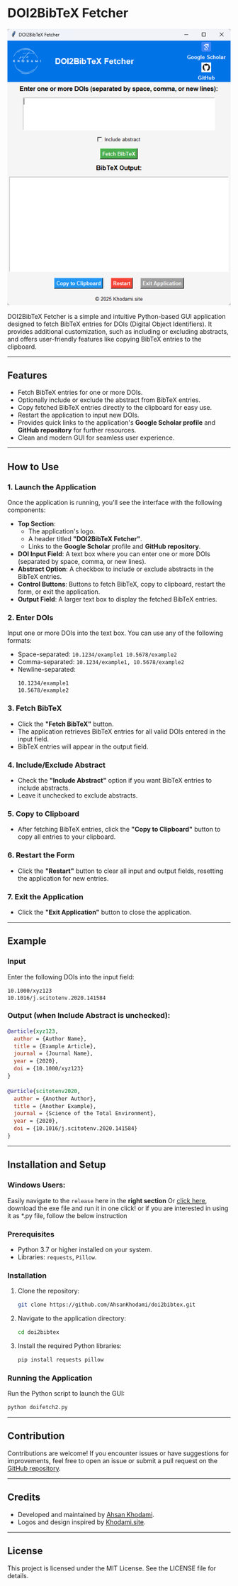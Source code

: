 # DOI2BibTeX Fetcher

![DOI2BibTeX Fetcher](https://raw.githubusercontent.com/AhsanKhodami/doi2bibtex/refs/heads/main/mainapplication.png)

DOI2BibTeX Fetcher is a simple and intuitive Python-based GUI application designed to fetch BibTeX entries for DOIs (Digital Object Identifiers). It provides additional customization, such as including or excluding abstracts, and offers user-friendly features like copying BibTeX entries to the clipboard.

---

## Features

- Fetch BibTeX entries for one or more DOIs.
- Optionally include or exclude the abstract from BibTeX entries.
- Copy fetched BibTeX entries directly to the clipboard for easy use.
- Restart the application to input new DOIs.
- Provides quick links to the application's **Google Scholar profile** and **GitHub repository** for further resources.
- Clean and modern GUI for seamless user experience.

---

## How to Use

### 1. Launch the Application
Once the application is running, you'll see the interface with the following components:
- **Top Section**:
  - The application's logo.
  - A header titled **"DOI2BibTeX Fetcher"**.
  - Links to the **Google Scholar** profile and **GitHub repository**.
- **DOI Input Field**: A text box where you can enter one or more DOIs (separated by space, comma, or new lines).
- **Abstract Option**: A checkbox to include or exclude abstracts in the BibTeX entries.
- **Control Buttons**: Buttons to fetch BibTeX, copy to clipboard, restart the form, or exit the application.
- **Output Field**: A larger text box to display the fetched BibTeX entries.

### 2. Enter DOIs
Input one or more DOIs into the text box. You can use any of the following formats:
- Space-separated: `10.1234/example1 10.5678/example2`
- Comma-separated: `10.1234/example1, 10.5678/example2`
- Newline-separated:
  ```
  10.1234/example1
  10.5678/example2
  ```

### 3. Fetch BibTeX
- Click the **"Fetch BibTeX"** button.
- The application retrieves BibTeX entries for all valid DOIs entered in the input field.
- BibTeX entries will appear in the output field.

### 4. Include/Exclude Abstract
- Check the **"Include Abstract"** option if you want BibTeX entries to include abstracts.
- Leave it unchecked to exclude abstracts.

### 5. Copy to Clipboard
- After fetching BibTeX entries, click the **"Copy to Clipboard"** button to copy all entries to your clipboard.

### 6. Restart the Form
- Click the **"Restart"** button to clear all input and output fields, resetting the application for new entries.

### 7. Exit the Application
- Click the **"Exit Application"** button to close the application.

---

## Example

### Input
Enter the following DOIs into the input field:
```
10.1000/xyz123
10.1016/j.scitotenv.2020.141584
```

### Output (when **Include Abstract** is unchecked):
```bibtex
@article{xyz123,
  author = {Author Name},
  title = {Example Article},
  journal = {Journal Name},
  year = {2020},
  doi = {10.1000/xyz123}
}

@article{scitotenv2020,
  author = {Another Author},
  title = {Another Example},
  journal = {Science of the Total Environment},
  year = {2020},
  doi = {10.1016/j.scitotenv.2020.141584}
}
```

---

## Installation and Setup

### Windows Users:
Easily navigate to the `release` here in the **right section** Or [click here](https://github.com/AhsanKhodami/doi2bibtex/releases/tag/Windows), download the exe file and run it in one click! or if you are interested in using it as *.py file, follow the below instruction

### Prerequisites
- Python 3.7 or higher installed on your system.
- Libraries: `requests`, `Pillow`.

### Installation
1. Clone the repository:
   ```bash
   git clone https://github.com/AhsanKhodami/doi2bibtex.git
   ```
2. Navigate to the application directory:
   ```bash
   cd doi2bibtex
   ```
3. Install the required Python libraries:
   ```bash
   pip install requests pillow
   ```

### Running the Application
Run the Python script to launch the GUI:
```bash
python doifetch2.py
```

---

## Contribution

Contributions are welcome! If you encounter issues or have suggestions for improvements, feel free to open an issue or submit a pull request on the [GitHub repository](https://github.com/AhsanKhodami/doi2bibtex).

---

## Credits

- Developed and maintained by [Ahsan Khodami](https://khodami.site).
- Logos and design inspired by [Khodami.site](https://khodami.site).

---

## License

This project is licensed under the MIT License. See the LICENSE file for details.

